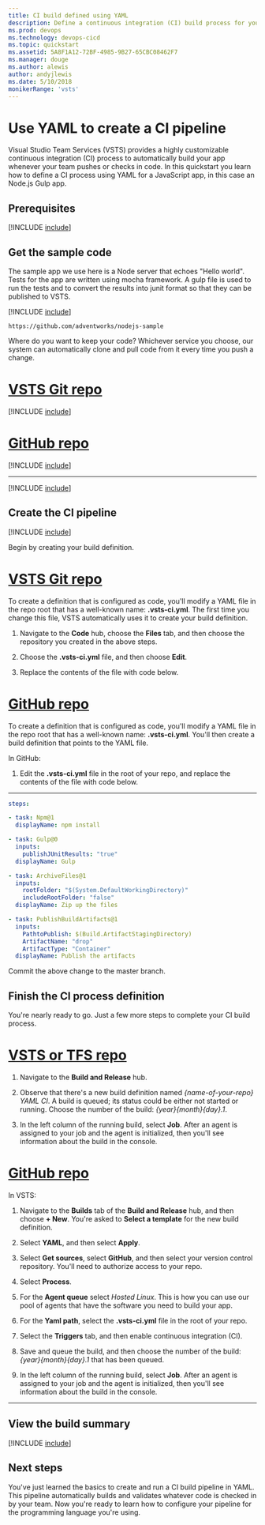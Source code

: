 ```yaml
---
title: CI build defined using YAML
description: Define a continuous integration (CI) build process for your Node.js app with Gulp in VSTS
ms.prod: devops
ms.technology: devops-cicd
ms.topic: quickstart
ms.assetid: 5A8F1A12-72BF-4985-9B27-65CBC08462F7
ms.manager: douge
ms.author: alewis
author: andyjlewis
ms.date: 5/10/2018
monikerRange: 'vsts'
---
```


# Use YAML to create a CI pipeline

Visual Studio Team Services (VSTS) provides a highly customizable continuous integration (CI) process to automatically build your app whenever your team pushes or checks in code. 
In this quickstart you learn how to define a CI process using YAML for a JavaScript app, in this case an Node.js Gulp app.

## Prerequisites

[!INCLUDE [include](../_shared/ci-cd-prerequisites-vsts.md)]

## Get the sample code

The sample app we use here is a Node server that echoes "Hello world". Tests for the app are written using mocha framework. 
A gulp file is used to run the tests and to convert the results into junit format so that they can be published to VSTS.

[!INCLUDE [include](../apps/_shared/get-sample-code-intro.md)]

```
https://github.com/adventworks/nodejs-sample
```

Where do you want to keep your code? Whichever service you choose, our system can automatically clone and pull code from it every time you push a change.

# [VSTS Git repo](#tab/gitvsts)

[!INCLUDE [include](../apps/_shared/get-sample-code-vsts.md)]

# [GitHub repo](#tab/github)

[!INCLUDE [include](../apps/_shared/get-sample-code-github.md)]

---

[!INCLUDE [include](../apps/_shared/get-sample-code-other-repos-vsts.md)]

## Create the CI pipeline

[!INCLUDE [include](../_shared/ci-quickstart-intro.md)]

Begin by creating your build definition.

# [VSTS Git repo](#tab/gitvsts)

To create a definition that is configured as code, you'll modify a YAML file in the repo root that has a well-known name: **.vsts-ci.yml**. The first time you change this file, VSTS automatically uses it to create your build definition.

1. Navigate to the **Code** hub, choose the **Files** tab, and then choose the repository you created in the above steps.

1. Choose the **.vsts-ci.yml** file, and then choose **Edit**.

1. Replace the contents of the file with code below.

# [GitHub repo](#tab/github)

To create a definition that is configured as code, you'll modify a YAML file in the repo root that has a well-known name: **.vsts-ci.yml**. You'll then create a build definition that points to the YAML file.

In GitHub:

1. Edit the **.vsts-ci.yml** file in the root of your repo, and replace the contents of the file with code below.

---

```yaml
steps:

- task: Npm@1
  displayName: npm install

- task: Gulp@0
  inputs:
    publishJUnitResults: "true"
  displayName: Gulp

- task: ArchiveFiles@1
  inputs:
    rootFolder: "$(System.DefaultWorkingDirectory)"
    includeRootFolder: "false"
  displayName: Zip up the files

- task: PublishBuildArtifacts@1
  inputs:
    PathtoPublish: $(Build.ArtifactStagingDirectory)
    ArtifactName: "drop"
    ArtifactType: "Container"
  displayName: Publish the artifacts
```

Commit the above change to the master branch.

## Finish the CI process definition

You're nearly ready to go. Just a few more steps to complete your CI build process.

# [VSTS or TFS repo](#tab/gitvsts)

1. Navigate to the **Build and Release** hub.

1. Observe that there's a new build definition named _{name-of-your-repo} YAML CI_. A build is queued; its status could be either not started or running. Choose the number of the build: _{year}{month}{day}.1_.

1. In the left column of the running build, select **Job**. After an agent is assigned to your job and the agent is initialized, then you'll see information about the build in the console.

# [GitHub repo](#tab/github)

In VSTS:

1. Navigate to the **Builds** tab of the **Build and Release** hub, and then choose **+ New**. You're asked to **Select a template** for the new build definition.

1. Select **YAML**, and then select **Apply**.

1. Select **Get sources**, select **GitHub**, and then select your version control repository. You'll need to authorize access to your repo.

1. Select **Process**.

1. For the **Agent queue** select _Hosted Linux_. This is how you can use our pool of agents that have the software you need to build your app.

1. For the **Yaml path**, select the **.vsts-ci.yml** file in the root of your repo.

1. Select the **Triggers** tab, and then enable continuous integration (CI).

1. Save and queue the build, and then choose the number of the build: _{year}{month}{day}.1_ that has been queued.

1. In the left column of the running build, select **Job**. After an agent is assigned to your job and the agent is initialized, then you'll see information about the build in the console.

[//]: # (TODO: Add link to GitHub tutorial after advice is added there on authentication)

---

## View the build summary

[!INCLUDE [include](../apps/_shared/view-build-summary.md)]

## Next steps

You've just learned the basics to create and run a CI build pipeline in YAML.
This pipeline automatically builds and validates whatever code is checked in by your team. 
Now you're ready to learn how to configure your pipeline for the programming language you're using.

[//]: # (TODO: Add links to language topics)
